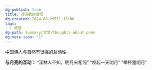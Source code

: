 ```yaml
---
dg-publish: true
title: 对诗歌的感悟
dg-created: 2024-08-29T11:15:00
tags:
  - 感悟
dg-path: Summary/文学/thoughts-about-poem
dg-note-icon: "1"
---
```



中国诗人与自然有很强的互动性

**与月亮的互动：**
“深林人不知，明月来相照”
“唤起一天明月”
“举杯邀明月”

